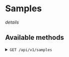 # Samples

*details*

## Available methods

<details>
<summary><code>GET /api/v1/samples</code></summary>

`RESULT`

```
[
    
]
```
</details>